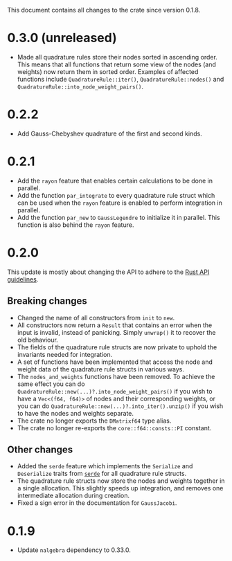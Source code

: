 This document contains all changes to the crate since version 0.1.8.

# 0.3.0 (unreleased)

- Made all quadrature rules store their nodes sorted in ascending order.
 This means that all functions that return some view of the nodes (and weights) now return them in sorted order.
 Examples of affected functions include `QuadratureRule::iter()`, `QuadratureRule::nodes()` and `QuadratureRule::into_node_weight_pairs()`.
 

# 0.2.2

- Add Gauss-Chebyshev quadrature of the first and second kinds.

# 0.2.1

- Add the `rayon` feature that enables certain calculations to be done in parallel. 
- Add the function `par_integrate` to every quadrature rule struct which can be used when the `rayon` feature is enabled to perform integration in parallel.
- Add the function `par_new` to `GaussLegendre` to initialize it in parallel. This function is also behind the `rayon` feature.

# 0.2.0

This update is mostly about changing the API to adhere to the [Rust API guidelines](https://rust-lang.github.io/api-guidelines/about.html).

## Breaking changes

 - Changed the name of all constructors from `init` to `new`.  
 - All constructors now return a `Result` that contains an error when the input is invalid, instead of panicking. Simply `unwrap()` it to recover the old behaviour.  
 - The fields of the quadrature rule structs are now private to uphold the invariants needed for integration.  
 - A set of functions have been implemented that access the node and weight data of the quadrature rule structs in various ways.  
 - The `nodes_and_weights` functions have been removed. To achieve the same effect you can do `QuadratureRule::new(...)?.into_node_weight_pairs()` if you wish to have a `Vec<(f64, f64)>` of nodes and their corresponding weights, or you can do `QuadratureRule::new(...)?.into_iter().unzip()` if you wish to have the nodes and weights separate.
 - The crate no longer exports the `DMatrixf64` type alias.
 - The crate no longer re-exports the `core::f64::consts::PI` constant.

## Other changes

 - Added the `serde` feature which implements the `Serialize` and `Deserialize` traits from [`serde`](https://crates.io/crates/serde) for all quadrature rule structs.
 - The quadrature rule structs now store the nodes and weights together in a single allocation. This slightly speeds up integration, and removes one intermediate allocation during creation.
 - Fixed a sign error in the documentation for `GaussJacobi`.

# 0.1.9

 - Update `nalgebra` dependency to 0.33.0.

